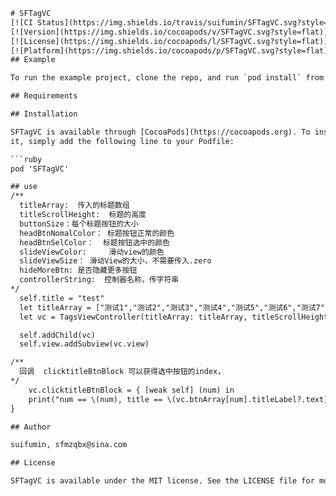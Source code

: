 

```html
# SFTagVC
[![CI Status](https://img.shields.io/travis/suifumin/SFTagVC.svg?style=flat)](https://travis-ci.org/suifumin/SFTagVC)
[![Version](https://img.shields.io/cocoapods/v/SFTagVC.svg?style=flat)](https://cocoapods.org/pods/SFTagVC)
[![License](https://img.shields.io/cocoapods/l/SFTagVC.svg?style=flat)](https://cocoapods.org/pods/SFTagVC)
[![Platform](https://img.shields.io/cocoapods/p/SFTagVC.svg?style=flat)](https://cocoapods.org/pods/SFTagVC)
## Example

To run the example project, clone the repo, and run `pod install` from the Example directory first.

## Requirements

## Installation

SFTagVC is available through [CocoaPods](https://cocoapods.org). To install
it, simply add the following line to your Podfile:

```ruby
pod 'SFTagVC'
```
```html
## use
/**
  titleArray:  传入的标题数组
  titleScrollHeight:  标题的高度 
  buttonSize：每个标题按钮的大小
  headBtnNomalColor： 标题按钮正常的颜色
  headBtnSelColor：  标题按钮选中的颜色
  slideViewColor:     滑动view的颜色
  slideViewSize： 滑动View的大小，不需要传入.zero
  hideMoreBtn: 是否隐藏更多按钮
  controllerString:  控制器名称，传字符串
*/
  self.title = "test"
  let titleArray = ["测试1","测试2","测试3","测试4","测试5","测试6","测试7","测试8"]
  let vc = TagsViewController(titleArray: titleArray, titleScrollHeight: 40, buttonSize: CGSize(width: 60, height: 30), headBtnNomalColor: .black, headBtnSelColor: .red, headBtnFont: 12,slideViewColor: .red,slideViewSize: .zero,hideMoreBtn: false,controllerString: "SFViewController")

  self.addChild(vc)
  self.view.addSubview(vc.view)

/**
  回调  clicktitleBtnBlock 可以获得选中按钮的index，
*/
    vc.clicktitleBtnBlock = { [weak self] (num) in
    print("num == \(num), title == \(vc.btnArray[num].titleLabel?.text)")
}

## Author

suifumin, sfmzqbx@sina.com

## License

SFTagVC is available under the MIT license. See the LICENSE file for more info.
```
